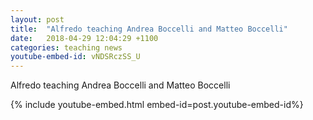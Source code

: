 ```yaml
---
layout: post
title:  "Alfredo teaching Andrea Boccelli and Matteo Boccelli"
date:   2018-04-29 12:04:29 +1100
categories: teaching news
youtube-embed-id: vNDSRczSS_U
---
```

Alfredo teaching Andrea Boccelli and Matteo Boccelli

{% include youtube-embed.html embed-id=post.youtube-embed-id%}
